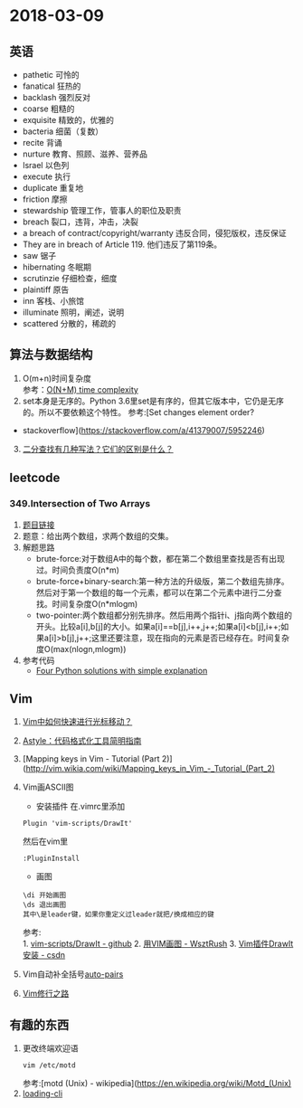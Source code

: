 # 2018-03-09
## 英语
* pathetic 可怜的
* fanatical 狂热的
* backlash 强烈反对
* coarse 粗糙的
* exquisite 精致的，优雅的
* bacteria 细菌（复数）
* recite 背诵
* nurture 教育、照顾、滋养、营养品
* lsrael 以色列
* execute 执行
* duplicate 重复地
* friction 摩擦
* stewardship 管理工作，管事人的职位及职责
* breach 裂口，违背，冲击，决裂
* a breach of contract/copyright/warranty 违反合同，侵犯版权，违反保证
* They are in breach of Article 119. 他们违反了第119条。
* saw 锯子
* hibernating 冬眠期
* scrutinzie 仔细检查，细度
* plaintiff 原告
* inn 客栈、小旅馆
* illuminate 照明，阐述，说明
* scattered 分散的，稀疏的


## 算法与数据结构
1. O(m+n)时间复杂度  
    参考：[O(N+M) time complexity
](https://stackoverflow.com/questions/25796205/onm-time-complexity)
2. set本身是无序的。Python 3.6里set是有序的，但其它版本中，它仍是无序的。所以不要依赖这个特性。
    参考:[Set changes element order?
 - stackoverflow](https://stackoverflow.com/a/41379007/5952246)
3. [二分查找有几种写法？它们的区别是什么？](https://www.zhihu.com/question/36132386)

## leetcode
### 349.Intersection of Two Arrays
1. [题目链接](https://leetcode.com/problems/intersection-of-two-arrays/description/)
2. 题意：给出两个数组，求两个数组的交集。
3. 解题思路
    * brute-force:对于数组A中的每个数，都在第二个数组里查找是否有出现过。时间负责度O(n*m)
    * brute-force+binary-search:第一种方法的升级版，第二个数组先排序。然后对于第一个数组的每一个元素，都可以在第二个元素中进行二分查找。时间复杂度O(n*mlogm)
    * two-pointer:两个数组都分别先排序。然后用两个指针i、j指向两个数组的开头。比较a[i],b[j]的大小。如果a[i]==b[j],i++,j++;如果a[i]<b[j],i++;如果a[i]>b[j],j++;这里还要注意，现在指向的元素是否已经存在。时间复杂度O(max(nlogn,mlogm))
4. 参考代码
    * [Four Python solutions with simple explanation](https://leetcode.com/problems/intersection-of-two-arrays/discuss/82006/Four-Python-solutions-with-simple-explanation)

## Vim
1. [Vim中如何快速进行光标移动？ ](http://harttle.land/2015/11/07/vim-cursor.html)
2. [Astyle：代码格式化工具简明指南](http://blog.csdn.net/xiaotao2004/article/details/1560538)
3. [Mapping keys in Vim - Tutorial (Part 2)](http://vim.wikia.com/wiki/Mapping_keys_in_Vim_-_Tutorial_(Part_2)
4. Vim画ASCII图
    * 安装插件
    在.vimrc里添加
    ```
    Plugin 'vim-scripts/DrawIt'
    ```
    然后在vim里
    ```
    :PluginInstall
    ```
    * 画图
    ```
    \di 开始画图
    \ds 退出画图
    其中\是leader键，如果你重定义过leader就把/换成相应的键
    ```
    参考:  
        1. [vim-scripts/DrawIt - github](https://github.com/vim-scripts/DrawIt)
        2. [用VIM画图 - WsztRush](http://wsztrush.github.io/%E5%B7%A5%E5%85%B7/2016/01/05/VIM-PAINT.html)
        3. [ Vim插件DrawIt安装 - csdn](http://blog.csdn.net/jinzhuojun/article/details/5797194)

4. Vim自动补全括号[auto-pairs](https://github.com/jiangmiao/auto-pairs)
5. [Vim修行之路](http://harttle.land/vim-practice)

## 有趣的东西        
1. 更改终端欢迎语
    ```
    vim /etc/motd
    ```
    参考:[motd (Unix) - wikipedia](https://en.wikipedia.org/wiki/Motd_(Unix)
2. [loading-cli](https://github.com/jaywcjlove/loading-cli)
